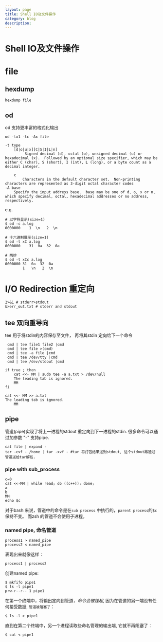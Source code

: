 ```yaml
---
layout: page
title: Shell IO及文件操作
category: blog
description:
---
```

# Shell IO及文件操作

# file

## hexdump
	hexdump file

## od
od 支持更丰富的格式化输出

	od -tx1 -tc -Ax file

	-t type
		[d|o|u|x][C|S|I|L|n]
			 Signed decimal (d), octal (o), unsigned decimal (u) or hexadecimal (x).  Followed by an optional size specifier, which may be either C (char), S (short), I (int), L (long), or a byte count as a decimal integer.

		c
			Characters in the default character set.  Non-printing characters are represented as 3-digit octal character codes
	-A base
		Specify the input address base.  base may be one of d, o, x or n, which specify decimal, octal, hexadecimal addresses or no address, respectively.

e.g.

    # 以字符显示(size=1)
    $ od -c a.log
    0000000    1  \n   2  \n

    # 十六进制展示(size=1)
    $ od -t xC a.log
    0000000    31  0a  32  0a

    # 两排
    $ od -t xCc a.log
    0000000 31  0a  32  0a
            1   \n   2  \n

# I/O Redirection 重定向

	2>&1 # stderr>stdout
	&>err_out.txt # stderr and stdout

## tee 双向重导向
tee 用于将stdin的内容保存至文件， 再将其stdin 定向给下一个命令

	 cmd | tee file1 file2 |cmd
	 cmd | tee file >(cmd)
	 cmd | tee -a file |cmd
	 cmd | tee /dev/tty |cmd
	 cmd | tee /dev/stdout |cmd

	if true ; then
		cat <<- MM | sudo tee -a a.txt > /dev/null
		The leading tab is ignored.
		MM
	fi

	cat <<- MM >> a.txt
	The leading tab is ignored.
		MM

## pipe
管道(pipe)实现了将上一进程的stdout 重定向到下一进程的stdin.
很多命令可以通过加参数 "-" 支持pipe.

	cat file | expand -
	tar -cvf - /home | tar -xvf - #tar 将打包结果送到stdout, 这个stdout再通过管道送给tar解包.

### pipe with sub_process

	c=0
	cat <<-MM | while read; do ((c++)); done;
	a
	b
	MM
	echo $c

对于bash 来说，管道中的命令是在`sub process` 中执行的，`parent process`的`$c` 保持不变。
而zsh 的管道不会使用子进程。

### named pipe, 命名管道

	process1 > named_pipe
	process2 < named_pipe

表现出来就像这样：

	process1 | process2

创建named pipe:

	$ mkfifo pipe1
	$ ls -l pipe1
	prw-r--r-- 1 pipe1

在第一个终端中，将输出定向到管道，*命令会被挂起*, 因为在管道的另一端没有任何接受数据, `管道被阻塞了`：

	$ ls -l > pipe1

直到在第二个终端中，另一个进程读取些命名管理的输出端, 它就不再阻塞了：

	$ cat < pipe1

